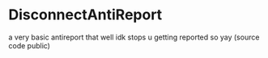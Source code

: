 # DisconnectAntiReport
a very basic antireport that well idk stops u getting reported so yay (source code public)
